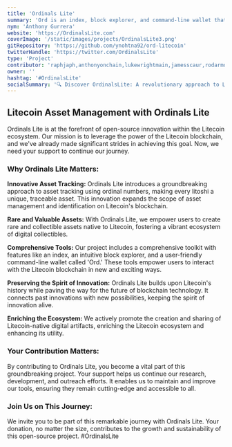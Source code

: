 ```yaml
---
title: 'Ordinals Lite'
summary: 'Ord is an index, block explorer, and command-line wallet that allows a user to store data onto a litoshi. It is experimental software with no warranty. '
nym: 'Anthony Gurrera'
website: 'https://OrdinalsLite.com'
coverImage: '/static/images/projects/OrdinalsLite3.png'
gitRepository: 'https://github.com/ynohtna92/ord-litecoin'
twitterHandle: 'https://twitter.com/OrdinalsLite'
type: 'Project'
contributor: 'raphjaph,anthonyonchain,lukewrightmain,jamesscaur,rodarmor'
owner: ''
hashtag: '#OrdinalsLite'
socialSummary: '🔍 Discover OrdinalsLite: A revolutionary approach to Litecoin asset management! Dive deep with our tools, and join the future of blockchain. 🌐 Support and explore: www.OrdinalsLite.com 🚀'
---
```


## Litecoin Asset Management with Ordinals Lite

Ordinals Lite is at the forefront of open-source innovation within the Litecoin ecosystem. Our mission is to leverage the power of the Litecoin blockchain, and we've already made significant strides in achieving this goal. Now, we need your support to continue our journey.

### Why Ordinals Lite Matters:

**Innovative Asset Tracking:** Ordinals Lite introduces a groundbreaking approach to asset tracking using ordinal numbers, making every litoshi a unique, traceable asset. This innovation expands the scope of asset management and identification on Litecoin's blockchain.

**Rare and Valuable Assets:** With Ordinals Lite, we empower users to create rare and collectible assets native to Litecoin, fostering a vibrant ecosystem of digital collectibles.

**Comprehensive Tools:** Our project includes a comprehensive toolkit with features like an index, an intuitive block explorer, and a user-friendly command-line wallet called 'Ord.' These tools empower users to interact with the Litecoin blockchain in new and exciting ways.

**Preserving the Spirit of Innovation:** Ordinals Lite builds upon Litecoin's history while paving the way for the future of blockchain technology. It connects past innovations with new possibilities, keeping the spirit of innovation alive.

**Enriching the Ecosystem:** We actively promote the creation and sharing of Litecoin-native digital artifacts, enriching the Litecoin ecosystem and enhancing its utility.

### Your Contribution Matters:

By contributing to Ordinals Lite, you become a vital part of this groundbreaking project. Your support helps us continue our research, development, and outreach efforts. It enables us to maintain and improve our tools, ensuring they remain cutting-edge and accessible to all.

### Join Us on This Journey:

We invite you to be part of this remarkable journey with Ordinals Lite. Your donation, no matter the size, contributes to the growth and sustainability of this open-source project. #OrdinalsLite
